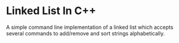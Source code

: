 <h1>Linked List In C++</h1>
<p>A simple command line implementation of a linked list which accepts several commands to add/remove and sort strings alphabetically.</p>
